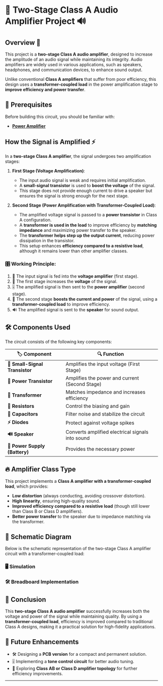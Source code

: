 # 🎵 Two-Stage Class A Audio Amplifier Project 🔊

## Overview 🚀
This project is a **two-stage Class A audio amplifier**, designed to increase the amplitude of an audio signal while maintaining its integrity. Audio amplifiers are widely used in various applications, such as speakers, headphones, and communication devices, to enhance sound output.

Unlike conventional **Class A amplifiers** that suffer from poor efficiency, this design uses a **transformer-coupled load** in the power amplification stage to **improve efficiency and power transfer**.

## 📌 Prerequisites

Before building this circuit, you should be familiar with:
- **[Power Amplifier](../../BJT_Circuits/Power_Amplifier)**

## How the Signal is Amplified ⚡
In a **two-stage Class A amplifier**, the signal undergoes two amplification stages:

1. **First Stage (Voltage Amplification)**:  
   - The input audio signal is weak and requires initial amplification.
   - A **small-signal transistor** is used to **boost the voltage** of the signal.
   - This stage does not provide enough current to drive a speaker but ensures the signal is strong enough for the next stage.

2. **Second Stage (Power Amplification with Transformer-Coupled Load)**:  
   - The amplified voltage signal is passed to a **power transistor** in Class A configuration.
   - A **transformer is used in the load** to improve efficiency by **matching impedance** and maximizing power transfer to the speaker.
   - The **transformer helps step up the output current**, reducing power dissipation in the transistor.
   - This setup enhances **efficiency compared to a resistive load**, although it remains lower than other amplifier classes.

### 🎛️ Working Principle:
1. 🎤 The input signal is fed into the **voltage amplifier** (first stage).
2. 📢 The first stage increases the **voltage** of the signal.
3. 🎚️ The amplified signal is then sent to the **power amplifier** (second stage).
4. 🔋 The second stage **boosts the current and power** of the signal, using a **transformer-coupled load** to improve efficiency.
5. 🔊 The amplified signal is sent to the **speaker** for sound output.

## 🛠 Components Used
The circuit consists of the following key components:

| 🏷️ Component | 🔍 Function |
|------------------|----------|
| **🔼  Small-Signal Transistor** | Amplifies the input voltage (First Stage) |
| **🔼  Power Transistor** | Amplifies the power and current (Second Stage) |
| **🔄 Transformer** | Matches impedance and increases efficiency |
| **📏 Resistors** | Control the biasing and gain |
| **🔵 Capacitors** | Filter noise and stabilize the circuit |
| **⚡ Diodes** | Protect against voltage spikes |
| **🔊 Speaker** | Converts amplified electrical signals into sound |
| **🔋 Power Supply (Battery)** | Provides the necessary power |

## 🔥 Amplifier Class Type
This project implements a **Class A amplifier with a transformer-coupled load**, which provides:
- **Low distortion** (always conducting, avoiding crossover distortion).
- **High linearity**, ensuring high-quality sound.
- **Improved efficiency compared to a resistive load** (though still lower than Class B or Class D amplifiers).
- **Better power transfer** to the speaker due to impedance matching via the transformer.

## 📜 Schematic Diagram
Below is the schematic representation of the two-stage Class A amplifier circuit with a transformer-coupled load:


### **🖥️ Simulation**


### **🛠 Breadboard Implementation**


## 🎯 Conclusion
This **two-stage Class A audio amplifier** successfully increases both the voltage and power of the signal while maintaining quality. By using a **transformer-coupled load**, efficiency is improved compared to traditional Class A designs, making it a practical solution for high-fidelity applications.

## 🚀 Future Enhancements
- 🛠 Designing a **PCB version** for a compact and permanent solution.
- 🎚️ Implementing a **tone control circuit** for better audio tuning.
- 🔋 Exploring **Class AB or Class D amplifier topology** for further efficiency improvements.

---

